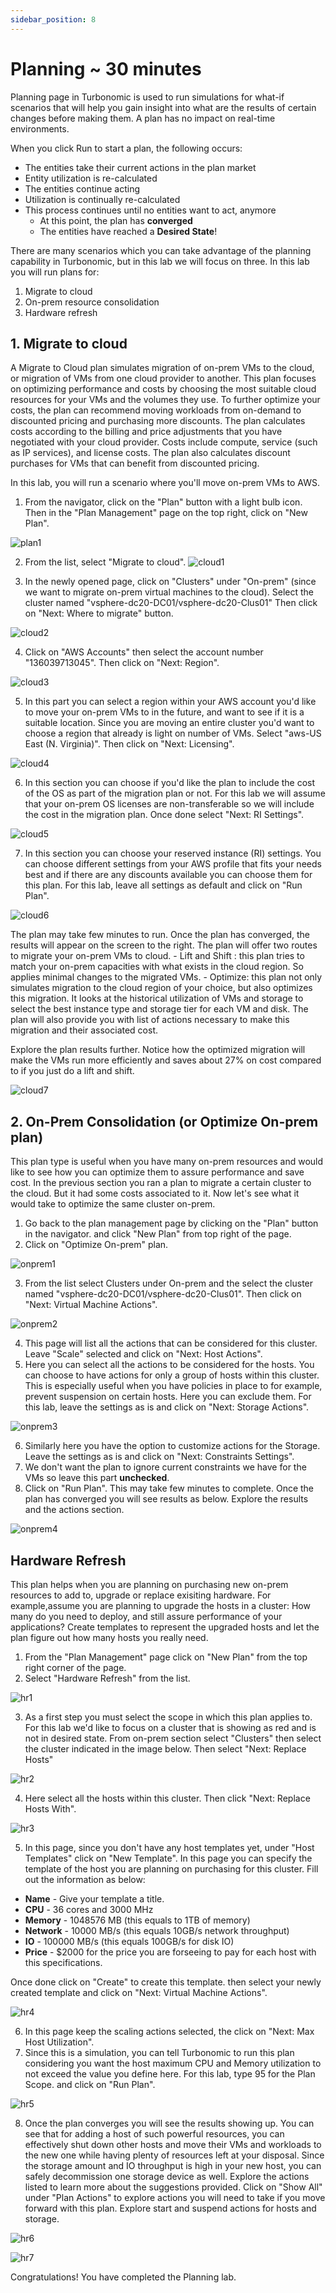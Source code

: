 ```yaml
---
sidebar_position: 8
---
```


# Planning ~ 30 minutes

Planning page in Turbonomic is used to run simulations for what-if scenarios that will help you gain insight into what are the results of certain changes before making them. A plan has no impact on real-time environments. 

When you click Run to start a plan, the following occurs:
- The entities take their current actions in the plan market
- Entity utilization is re-calculated
- The entities continue acting
- Utilization is continually re-calculated
- This process continues until no entities want to act, anymore
    - At this point, the plan has **converged**
    - The entities have reached a **Desired State**!

There are many scenarios which you can take advantage of the planning capability in Turbonomic, but in this lab we will focus on three.
In this lab you will run plans for:
1.	Migrate to cloud
2.	On-prem resource consolidation
3.	Hardware refresh


## 1. Migrate to cloud

A Migrate to Cloud plan simulates migration of on-prem VMs to the cloud, or migration of VMs from one cloud provider to another. This plan focuses on optimizing performance and costs by choosing the most suitable cloud resources for your VMs and the volumes they use. To further optimize your costs, the plan can recommend moving workloads from on-demand to discounted pricing and purchasing more discounts. The plan calculates costs according to the billing and price adjustments that you have negotiated with your cloud provider. Costs include compute, service (such as IP services), and license costs. The plan also calculates discount purchases for VMs that can benefit from discounted pricing.

In this lab, you will run a scenario where you'll move on-prem VMs to AWS.

1. From the navigator, click on the "Plan" button with a light bulb icon. Then in the "Plan Management" page on the top right, click on "New Plan".

![plan1](img/plan/plan1.png)

2. From the list, select "Migrate to cloud".
![cloud1](img/plan/cloud1.png)

3. In the newly opened page, click on "Clusters" under "On-prem" (since we want to migrate on-prem virtual machines to the cloud). Select the cluster named "vsphere-dc20-DC01/vsphere-dc20-Clus01" Then click on "Next: Where to migrate" button.

![cloud2](img/plan/cloud2.png)

4. Click on "AWS Accounts" then select the account number "136039713045". Then click on "Next: Region".

![cloud3](img/plan/cloud3.png)

5. In this part you can select a region within your AWS account you'd like to move your on-prem VMs to in the future, and want to see if it is a suitable location. Since you are moving an entire cluster you'd want to choose a region that already is light on number of VMs. Select "aws-US East (N. Virginia)". Then click on "Next: Licensing".

![cloud4](img/plan/cloud4.png)

6. In this section you can choose if you'd like the plan to include the cost of the OS as part of the migration plan or not. For this lab we will assume that your on-prem OS licenses are non-transferable so we will include the cost in the migration plan. Once done select "Next: RI Settings".

![cloud5](img/plan/cloud5.png)

7. In this section you can choose your reserved instance (RI) settings. You can choose different settings from your AWS profile that fits your needs best and if there are any discounts available you can choose them for this plan. For this lab, leave all settings as default and click on "Run Plan".

![cloud6](img/plan/cloud6.png)

The plan may take few minutes to run. Once the plan has converged, the results will appear on the screen to the right. The plan will offer two routes to migrate your on-prem VMs to cloud. 
    - Lift and Shift : this plan tries to match your on-prem capacities with what exists in the cloud region. So applies minimal changes to the migrated VMs.
    - Optimize: this plan not only simulates migration to the cloud region of your choice, but also optimizes this migration. It looks at the historical utilization of VMs and storage to select the best instance type and storage tier for each VM and disk. 
The plan will also provide you with list of actions necessary to make this migration and their associated cost.

Explore the plan results further. Notice how the optimized migration will make the VMs run more efficiently and saves about 27% on cost compared to if you just do a lift and shift.

![cloud7](img/plan/cloud7.png)

## 2. On-Prem Consolidation (or Optimize On-prem plan)
This plan type is useful when you have many on-prem resources and would like to see how you can optimize them to assure performance and save cost.
In the previous section you ran a plan to migrate a certain cluster to the cloud. But it had some costs associated to it. Now let's see what it would take to optimize the same cluster on-prem.

1. Go back to the plan management page by clicking on the "Plan" button in the navigator. and click "New Plan" from top right of the page.
2. Click on "Optimize On-prem" plan.

![onprem1](img/plan/onprem1.png)

3. From the list select Clusters under On-prem and the select the cluster named "vsphere-dc20-DC01/vsphere-dc20-Clus01". Then click on "Next: Virtual Machine Actions".

![onprem2](img/plan/onprem2.png)

4. This page will list all the actions that can be considered for this cluster. Leave "Scale" selected and click on "Next: Host Actions".
5. Here you can select all the actions to be considered for the hosts. You can choose to have actions for only a group of hosts within this cluster. This is especially useful when you have policies in place to for example, prevent suspension on certain hosts. Here you can exclude them. For this lab, leave the settings as is and click on "Next: Storage Actions".

![onprem3](img/plan/onprem3.png)

6. Similarly here you have the option to customize actions for the Storage. Leave the settings as is and click on "Next: Constraints Settings".
7. We don't want the plan to ignore current constraints we have for the VMs so leave this part **unchecked**. 
8. Click on "Run Plan". This may take few minutes to complete. Once the plan has converged you will see results as below. Explore the results and the actions section.

![onprem4](img/plan/onprem4.png)

## Hardware Refresh

This plan helps when you are planning on purchasing new on-prem resources to add to, upgrade or replace exisiting hardware. For example,assume you are planning to upgrade the hosts in a cluster: How many do you need to deploy, and still assure performance of your applications? Create templates to represent the upgraded hosts and let the plan figure out how many hosts you really need.

1. From the "Plan Management" page click on "New Plan" from the top right corner of the page.
2. Select "Hardware Refresh" from the list.

![hr1](img/plan/hr1.png)

3. As a first step you must select the scope in which this plan applies to. For this lab we'd like to focus on a cluster that is showing as red and is not in desired state. From on-prem section select "Clusters" then select the cluster indicated in the image below. Then select "Next: Replace Hosts"

![hr2](img/plan/hr2.png)

4. Here select all the hosts within this cluster. Then click "Next: Replace Hosts With".

![hr3](img/plan/hr3.png)

5. In this page, since you don't have any host templates yet, under "Host Templates" click on "New Template". In this page you can specify the template of the host you are planning on purchasing for this cluster. Fill out the information as below:

- **Name** - Give your template a title.
- **CPU** - 36 cores and 3000 MHz
- **Memory** - 1048576 MB (this equals to 1TB of memory)
- **Network** - 10000 MB/s (this equals 10GB/s network throughput)
- **IO** - 100000 MB/s (this equals 100GB/s for disk IO)
- **Price** - $2000 for the price you are forseeing to pay for each host with this specifications.

Once done click on "Create" to create this template. then select your newly created template and click on "Next: Virtual Machine Actions".

![hr4](img/plan/hr4.png)

6. In this page keep the scaling actions selected, the click on "Next: Max Host Utilization".
7. Since this is a simulation, you can tell Turbonomic to run this plan considering you want the host maximum CPU and Memory utilization to not exceed the value you define here. For this lab, type 95 for the Plan Scope. and click on "Run Plan".

![hr5](img/plan/hr5.png)

8. Once the plan converges you will see the results showing up. You can see that for adding a host of such powerful resources, you can effectively shut down other hosts and move their VMs and workloads to the new one while having plenty of resources left at your disposal. Since the storage amount and IO throughput is high in your new host, you can safely decommission one storage device as well. Explore the actions listed to learn more about the suggestions provided.
Click on "Show All" under "Plan Actions" to explore actions you will need to take if you move forward with this plan. Explore start and suspend actions for hosts and storage.

![hr6](img/plan/hr6.png)

![hr7](img/plan/hr7.png)

Congratulations! You have completed the Planning lab.




